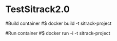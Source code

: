 # TestSitrack2.0

#Build container
#$ docker build -t sitrack-project


#Run container
#$ docker run -i -t sitrack-project


